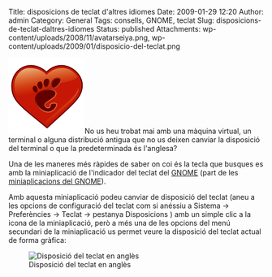 Title: disposicions de teclat d'altres idiomes
Date: 2009-01-29 12:20
Author: admin
Category: General
Tags: consells, GNOME, teclat
Slug: disposicions-de-teclat-daltres-idiomes
Status: published
Attachments: wp-content/uploads/2008/11/avatarseiya.png, wp-content/uploads/2009/01/disposicio-del-teclat.png

<img src="./wp-content/uploads/2007/12/gnomelovelogo.png" title="logotip del GNOME Love" class="alignright size-full wp-image-259" width="150" height="150" alt="logotip del GNOME Love" />No us heu trobat mai amb una màquina virtual, un terminal o alguna distribució antigua que no us deixen canviar la disposició del terminal o que la predeterminada és l'anglesa?

Una de les maneres més ràpides de saber on coi és la tecla que busques es amb la miniaplicació de l'indicador del teclat del [GNOME](http://www.gnome.org "Pàgina oficial del projecte GNOME") (part de les [miniaplicacions del GNOME](http://live.gnome.org/GnomeApplets "Pàgina del wiki del GNOME sobre les miniaplicacions del GNOME")).

Amb aquesta miniaplicació podeu canviar de disposició del teclat (aneu a les opcions de configuració del teclat com si anéssiu a Sistema -\> Preferències -\> Teclat -\> pestanya Disposicions ) amb un simple clic a la icona de la miniaplicació, però a més una de les opcions del menú secundari de la miniaplicació us permet veure la disposició del teclat actual de forma gràfica:

<p>

<figure>
<img src="./wp-content/uploads/2009/01/disposicio-del-teclat-300x174.png" title="disposicio-del-teclat" class="size-medium wp-image-504" width="300" height="174" alt="Disposició del teclat en anglès" />
<figcaption aria-hidden="true">Disposició del teclat en anglès</figcaption>
</figure>

</p>
